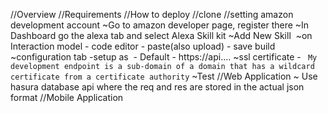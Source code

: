 //Overview
//Requirements
//How to deploy
    //clone
    //setting amazon development account
        ~Go to amazon developer page, register there
        ~In Dashboard go the alexa tab and select Alexa Skill kit
        ~Add New Skill <img>
        ~on Interaction model - code editor - paste(also upload) - save build
        ~configuration tab -setup as <img> - Default - https://api.<cluster>...
        ~ssl certificate - ` My development endpoint is a sub-domain of a domain that has a wildcard certificate from a certificate authority` 
        ~Test
//Web Application
        ~ Use hasura database api where the req and res are stored in the actual json format
//Mobile Application
